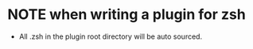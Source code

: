 # NOTE when writing a plugin for zsh

- All .zsh in the plugin root directory will be auto sourced.
